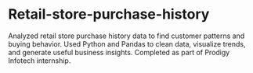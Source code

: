 # Retail-store-purchase-history
Analyzed retail store purchase history data to find customer patterns and buying behavior. Used Python and Pandas to clean data, visualize trends, and generate useful business insights. Completed as part of Prodigy Infotech internship.
